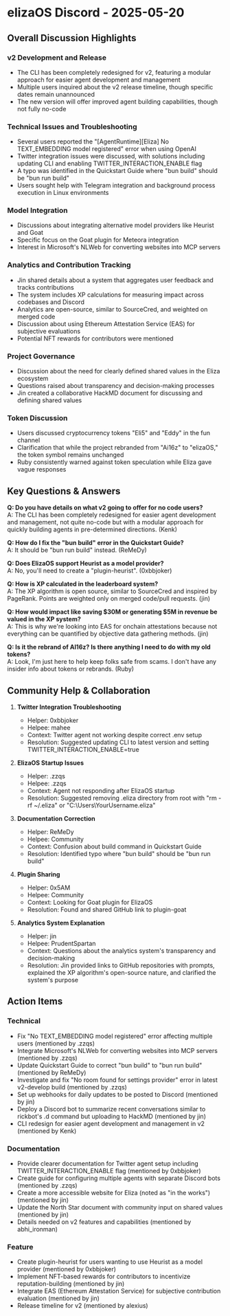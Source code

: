 # elizaOS Discord - 2025-05-20

## Overall Discussion Highlights

### v2 Development and Release
- The CLI has been completely redesigned for v2, featuring a modular approach for easier agent development and management
- Multiple users inquired about the v2 release timeline, though specific dates remain unannounced
- The new version will offer improved agent building capabilities, though not fully no-code

### Technical Issues and Troubleshooting
- Several users reported the "[AgentRuntime][Eliza] No TEXT_EMBEDDING model registered" error when using OpenAI
- Twitter integration issues were discussed, with solutions including updating CLI and enabling TWITTER_INTERACTION_ENABLE flag
- A typo was identified in the Quickstart Guide where "bun build" should be "bun run build"
- Users sought help with Telegram integration and background process execution in Linux environments

### Model Integration
- Discussions about integrating alternative model providers like Heurist and Goat
- Specific focus on the Goat plugin for Meteora integration
- Interest in Microsoft's NLWeb for converting websites into MCP servers

### Analytics and Contribution Tracking
- Jin shared details about a system that aggregates user feedback and tracks contributions
- The system includes XP calculations for measuring impact across codebases and Discord
- Analytics are open-source, similar to SourceCred, and weighted on merged code
- Discussion about using Ethereum Attestation Service (EAS) for subjective evaluations
- Potential NFT rewards for contributors were mentioned

### Project Governance
- Discussion about the need for clearly defined shared values in the Eliza ecosystem
- Questions raised about transparency and decision-making processes
- Jin created a collaborative HackMD document for discussing and defining shared values

### Token Discussion
- Users discussed cryptocurrency tokens "Eli5" and "Eddy" in the fun channel
- Clarification that while the project rebranded from "Ai16z" to "elizaOS," the token symbol remains unchanged
- Ruby consistently warned against token speculation while Eliza gave vague responses

## Key Questions & Answers

**Q: Do you have details on what v2 going to offer for no code users?**  
A: The CLI has been completely redesigned for easier agent development and management, not quite no-code but with a modular approach for quickly building agents in pre-determined directions. (Kenk)

**Q: How do I fix the "bun build" error in the Quickstart Guide?**  
A: It should be "bun run build" instead. (ReMeDy)

**Q: Does ElizaOS support Heurist as a model provider?**  
A: No, you'll need to create a "plugin-heurist". (0xbbjoker)

**Q: How is XP calculated in the leaderboard system?**  
A: The XP algorithm is open source, similar to SourceCred and inspired by PageRank. Points are weighted only on merged code/pull requests. (jin)

**Q: How would impact like saving $30M or generating $5M in revenue be valued in the XP system?**  
A: This is why we're looking into EAS for onchain attestations because not everything can be quantified by objective data gathering methods. (jin)

**Q: Is it the rebrand of AI16z? Is there anything I need to do with my old tokens?**  
A: Look, I'm just here to help keep folks safe from scams. I don't have any insider info about tokens or rebrands. (Ruby)

## Community Help & Collaboration

1. **Twitter Integration Troubleshooting**
   - Helper: 0xbbjoker
   - Helpee: mahee
   - Context: Twitter agent not working despite correct .env setup
   - Resolution: Suggested updating CLI to latest version and setting TWITTER_INTERACTION_ENABLE=true

2. **ElizaOS Startup Issues**
   - Helper: .zzqs
   - Helpee: .zzqs
   - Context: Agent not responding after ElizaOS startup
   - Resolution: Suggested removing .eliza directory from root with "rm -rf ~/.eliza" or "C:\Users\YourUsername\.eliza"

3. **Documentation Correction**
   - Helper: ReMeDy
   - Helpee: Community
   - Context: Confusion about build command in Quickstart Guide
   - Resolution: Identified typo where "bun build" should be "bun run build"

4. **Plugin Sharing**
   - Helper: 0x5AM
   - Helpee: Community
   - Context: Looking for Goat plugin for ElizaOS
   - Resolution: Found and shared GitHub link to plugin-goat

5. **Analytics System Explanation**
   - Helper: jin
   - Helpee: PrudentSpartan
   - Context: Questions about the analytics system's transparency and decision-making
   - Resolution: Jin provided links to GitHub repositories with prompts, explained the XP algorithm's open-source nature, and clarified the system's purpose

## Action Items

### Technical
- Fix "No TEXT_EMBEDDING model registered" error affecting multiple users (mentioned by .zzqs)
- Integrate Microsoft's NLWeb for converting websites into MCP servers (mentioned by .zzqs)
- Update Quickstart Guide to correct "bun build" to "bun run build" (mentioned by ReMeDy)
- Investigate and fix "No room found for settings provider" error in latest v2-develop build (mentioned by .zzqs)
- Set up webhooks for daily updates to be posted to Discord (mentioned by jin)
- Deploy a Discord bot to summarize recent conversations similar to rickbot's .d command but uploading to HackMD (mentioned by jin)
- CLI redesign for easier agent development and management in v2 (mentioned by Kenk)

### Documentation
- Provide clearer documentation for Twitter agent setup including TWITTER_INTERACTION_ENABLE flag (mentioned by 0xbbjoker)
- Create guide for configuring multiple agents with separate Discord bots (mentioned by .zzqs)
- Create a more accessible website for Eliza (noted as "in the works") (mentioned by jin)
- Update the North Star document with community input on shared values (mentioned by jin)
- Details needed on v2 features and capabilities (mentioned by abhi_ironman)

### Feature
- Create plugin-heurist for users wanting to use Heurist as a model provider (mentioned by 0xbbjoker)
- Implement NFT-based rewards for contributors to incentivize reputation-building (mentioned by jin)
- Integrate EAS (Ethereum Attestation Service) for subjective contribution evaluation (mentioned by jin)
- Release timeline for v2 (mentioned by alexius)